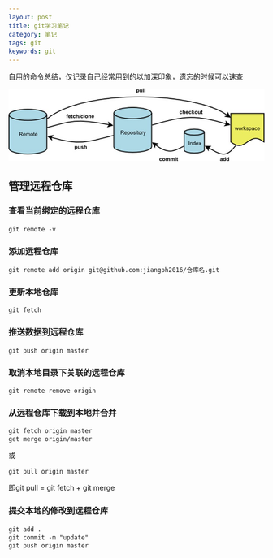 ```yaml
---
layout: post
title: git学习笔记
category: 笔记
tags: git
keywords: git
---
```


自用的命令总结，仅记录自己经常用到的以加深印象，遗忘的时候可以速查

![](/assets/img/notes/git.jpg)
## 管理远程仓库

### 查看当前绑定的远程仓库
```
git remote -v
```

### 添加远程仓库

```
git remote add origin git@github.com:jiangph2016/仓库名.git
```

### 更新本地仓库

```
git fetch
```


### 推送数据到远程仓库

```
git push origin master
```

### 取消本地目录下关联的远程仓库

```
git remote remove origin
```

### 从远程仓库下载到本地并合并

```
git fetch origin master
get merge origin/master
```
或
```
git pull origin master  
```

即git pull = git fetch + git merge


### 提交本地的修改到远程仓库

```
git add .
git commit -m "update"
git push origin master
```
